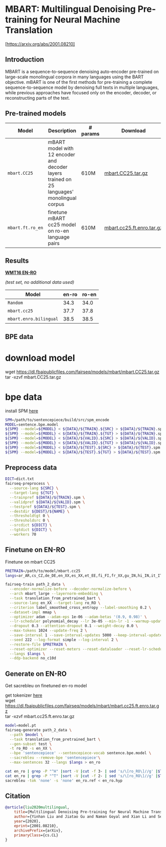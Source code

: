 # MBART: Multilingual Denoising Pre-training for Neural Machine Translation
[https://arxiv.org/abs/2001.08210]

## Introduction

MBART is a sequence-to-sequence denoising auto-encoder pre-trained on large-scale monolingual corpora in many languages using the BART objective. mBART is one of the first methods for pre-training a complete sequence-to-sequence model by denoising full texts in multiple languages, while previous approaches have focused only on the encoder, decoder, or reconstructing parts of the text.

## Pre-trained models

Model | Description | # params | Download
---|---|---|---
`mbart.CC25` | mBART model with 12 encoder and decoder layers trained on 25 languages' monolingual corpus | 610M | [mbart.CC25.tar.gz](https://dl.fbaipublicfiles.com/fairseq/models/mbart/mbart.CC25.tar.gz)
`mbart.ft.ro_en` | finetune mBART cc25 model on ro-en language pairs | 610M | [mbart.cc25.ft.enro.tar.gz](https://dl.fbaipublicfiles.com/fairseq/models/mbart/mbart.cc25.ft.enro.tar.gz)

## Results

**[WMT16 EN-RO](https://www.statmt.org/wmt16/translation-task.html)**

_(test set, no additional data used)_

Model | en-ro | ro-en
---|---|---
`Random` | 34.3 | 34.0
`mbart.cc25` | 37.7 | 37.8
`mbart.enro.bilingual` | 38.5 | 38.5 

## BPE data
# download model
wget https://dl.fbaipublicfiles.com/fairseq/models/mbart/mbart.CC25.tar.gz  
tar -xzvf mbart.CC25.tar.gz
# bpe data
install SPM [here](https://github.com/google/sentencepiece)
```bash
SPM=/path/to/sentencepiece/build/src/spm_encode
MODEL=sentence.bpe.model
${SPM} --model=${MODEL} < ${DATA}/${TRAIN}.${SRC} > ${DATA}/${TRAIN}.spm.${SRC} &
${SPM} --model=${MODEL} < ${DATA}/${TRAIN}.${TGT} > ${DATA}/${TRAIN}.spm.${TGT} &
${SPM} --model=${MODEL} < ${DATA}/${VALID}.${SRC} > ${DATA}/${VALID}.spm.${SRC} &
${SPM} --model=${MODEL} < ${DATA}/${VALID}.${TGT} > ${DATA}/${VALID}.spm.${TGT} &
${SPM} --model=${MODEL} < ${DATA}/${TEST}.${SRC} > ${DATA}/${TEST}.spm.${SRC} &
${SPM} --model=${MODEL} < ${DATA}/${TEST}.${TGT} > ${DATA}/${TEST}.spm.${TGT} &
```

## Preprocess data

```bash
DICT=dict.txt
fairseq-preprocess \
  --source-lang ${SRC} \
  --target-lang ${TGT} \
  --trainpref ${DATA}/${TRAIN}.spm \
  --validpref ${DATA}/${VALID}.spm \
  --testpref ${DATA}/${TEST}.spm \
  --destdir ${DEST}/${NAME} \
  --thresholdtgt 0 \
  --thresholdsrc 0 \
  --srcdict ${DICT} \
  --tgtdict ${DICT} \
  --workers 70
```

## Finetune on EN-RO
Finetune on mbart CC25

```bash
PRETRAIN=/path/to/model/mbart.cc25
langs=ar_AR,cs_CZ,de_DE,en_XX,es_XX,et_EE,fi_FI,fr_XX,gu_IN,hi_IN,it_IT,ja_XX,kk_KZ,ko_KR,lt_LT,lv_LV,my_MM,ne_NP,nl_XX,ro_RO,ru_RU,si_LK,tr_TR,vi_VN,zh_CN

fairseq-train path_2_data \
  --encoder-normalize-before --decoder-normalize-before \
  --arch mbart_large --layernorm-embedding \
  --task translation_from_pretrained_bart \
  --source-lang en_XX --target-lang ro_RO \
  --criterion label_smoothed_cross_entropy --label-smoothing 0.2 \
  --dataset-impl mmap \
  --optimizer adam --adam-eps 1e-06 --adam-betas '(0.9, 0.98)' \
  --lr-scheduler polynomial_decay --lr 3e-05 --min-lr -1 --warmup-updates 2500 --total-num-update 40000 \
  --dropout 0.3 --attention-dropout 0.1 --weight-decay 0.0 \
  --max-tokens 1024 --update-freq 2 \
  --save-interval 1 --save-interval-updates 5000 --keep-interval-updates 10 --no-epoch-checkpoints \
  --seed 222 --log-format simple --log-interval 2 \
  --restore-file $PRETRAIN \
  --reset-optimizer --reset-meters --reset-dataloader --reset-lr-scheduler \
  --langs $langs \
  --ddp-backend no_c10d
```
## Generate on EN-RO
Get sacrebleu on finetuned en-ro model

get tokenizer  [here](https://github.com/rsennrich/wmt16-scripts)  
wget https://dl.fbaipublicfiles.com/fairseq/models/mbart/mbart.cc25.ft.enro.tar.gz  
tar -xzvf mbart.cc25.ft.enro.tar.gz

```bash
model=model.pt
fairseq-generate path_2_data \
  --path $model \
  --task translation_from_pretrained_bart \
  --gen-subset test \
  -t ro_RO -s en_XX \
  --bpe 'sentencepiece' --sentencepiece-vocab sentence.bpe.model \
  --sacrebleu --remove-bpe 'sentencepiece'\
  --max-sentences 32 --langs $langs > en_ro

cat en_ro | grep -P "^H" |sort -V |cut -f 3- | sed 's/\[ro_RO\]//g' |$TOKENIZER ro > en_ro.hyp
cat en_ro | grep -P "^T" |sort -V |cut -f 2- | sed 's/\[ro_RO\]//g' |$TOKENIZER ro > en_ro.ref
sacrebleu -tok 'none' -s 'none' en_ro.ref < en_ro.hyp
```

## Citation

```bibtex
@article{liu2020multilingual,
    title={Multilingual Denoising Pre-training for Neural Machine Translation},
    author={Yinhan Liu and Jiatao Gu and Naman Goyal and Xian Li and Sergey Edunov and Marjan Ghazvininejad and Mike Lewis and Luke Zettlemoyer},
    year={2020},
    eprint={2001.08210},
    archivePrefix={arXiv},
    primaryClass={cs.CL}
}
```
